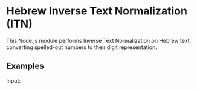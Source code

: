 # Hebrew Inverse Text Normalization (ITN)

This Node.js module performs Inverse Text Normalization on Hebrew text, converting spelled-out numbers to their digit representation.

## Examples

Input:
```
